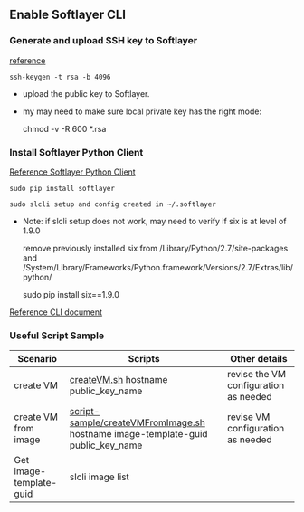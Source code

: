 
## Enable Softlayer CLI


### Generate and upload SSH key to Softlayer

[reference](http://knowledgelayer.softlayer.com/procedure/add-ssh-key)

	ssh-keygen -t rsa -b 4096 
	
* upload the public key to Softlayer. 

* my may need to make sure local private key has the right mode: 

	chmod -v -R 600 *.rsa


### Install Softlayer Python Client


[Reference Softlayer Python Client](https://softlayer-api-python-client.readthedocs.org/en/latest/cli/)

	sudo pip install softlayer
	
	sudo slcli setup and config created in ~/.softlayer
	

* Note: if slcli setup does not work, may need to verify if six is at level of 1.9.0

	remove previously installed six from  /Library/Python/2.7/site-packages and /System/Library/Frameworks/Python.framework/Versions/2.7/Extras/lib/python/
	
	sudo pip install six==1.9.0 
	

[Reference CLI document](http://softlayer-python.readthedocs.org/en/latest/cli/vs.html)	


### Useful Script Sample

Scenario | Scripts | Other details
--- | --- | --- 
create VM| [createVM.sh](script-sample/createVM.sh) hostname public_key_name| revise the VM configuration as needed
create VM from image | [script-sample/createVMFromImage.sh](createVMFromImage.sh) hostname image-template-guid public_key_name| revise VM configuration as needed
Get image-template-guid | slcli image list |



